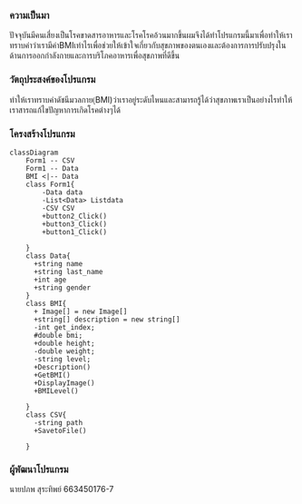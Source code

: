 ### ความเป็นมา
ปัจจุบันมีคนเสี่ยงเป็นโรคขาดสารอาหารและโรคโรคอ้วนมากขึ้นผมจึงได้ทำโปรแกรมนี้มาเพื่อทำให้เราทราบค่าว่าเรามีค่าBMIเท่าไรเพื่อช่วยให้เข้าใจเกี่ยวกับสุขภาพของตนเองและต้องการการปรับปรุงในด้านการออกกำลังกายและการบริโภคอาหารเพื่อสุขภาพที่ดีขึ้น
### วัตถุประสงค์ของโปรแกรม
ทำให้เราทราบค่าดัชนีมวลกาย(ฺBMI)ว่าเราอยู่ระดับไหนและสามารถรู้ได้ว่าสุขภาพเราเป็นอย่างไรทำให้เราสารถแก้ไขปัญหาการเกิดโรคต่างๆได้
### โครงสร้างโปรแกรม
```mermaid
classDiagram
    Form1 -- CSV
    Form1 -- Data
    BMI <|-- Data
    class Form1{
        -Data data
        -List<Data> Listdata
        -CSV CSV
        +button2_Click()
        +button3_Click()
        +button1_Click()

    }
    class Data{
      +string name
      +string last_name
      +int age
      +string gender
    }
    class BMI{
      + Image[] = new Image[]
      +string[] description = new string[]
      -int get_index;
      #double bmi;
      +double height;
      -double weight;
      -string level;
      +Description()
      +GetBMI()
      +DisplayImage()
      +BMILevel()

    }
    class CSV{
      -string path
      +SavetoFile()
      
    }
``` 

### ผู้พัฒนาโปรแกรม
นายปภพ สุระทิพย์ 663450176-7
